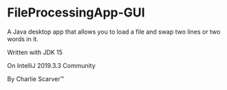 # FileProcessingApp-GUI
A Java desktop app that allows you to load a file and swap two lines or two words in it.

Written with JDK 15

On IntelliJ 2019.3.3 Community

By Charlie Scarver™
